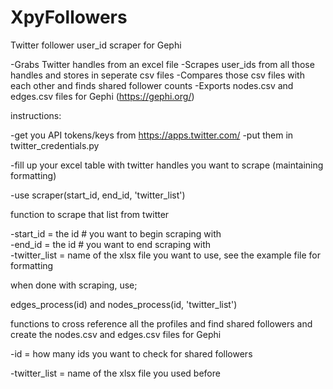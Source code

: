 # XpyFollowers
Twitter follower user_id scraper for Gephi

-Grabs Twitter handles from an excel file
-Scrapes user_ids from all those handles and stores in seperate csv files
-Compares those csv files with each other and finds shared follower counts
-Exports nodes.csv and edges.csv files for Gephi (https://gephi.org/)

instructions:

-get you API tokens/keys from https://apps.twitter.com/
-put them in twitter_credentials.py

-fill up your excel table with twitter handles you want to scrape (maintaining formatting)

-use scraper(start_id, end_id, 'twitter_list')

function to scrape that list from twitter

-start_id = the id # you want to begin scraping with    
-end_id = the id # you want to end scraping with    
-twitter_list = name of the xlsx file you want to use, see the example file for formatting

when done with scraping, use;

edges_process(id) and nodes_process(id, 'twitter_list')

functions to cross reference all the profiles and find shared followers and create the nodes.csv and edges.csv files for Gephi 

-id = how many ids you want to check for shared followers

-twitter_list = name of the xlsx file you used before
    
